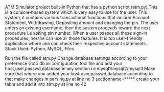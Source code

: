 ATM Simulator project built-in Python that has a python script (atm.py).This is a console-based system which is very easy to use for the user. This system, it contains various transactional functions that include Account Statement, Withdrawing, Depositing amount and changing the pin.
The user enters an existing username, then the system proceeds toward the next procedure i.e asking pin number. When a user passes all these sign-in procedures, he/she can use all those features. It is too user-friendly application where one can check their respective account statements.
Stack Used: Python, MySQL, Files


Run the file called atm.py
Change database settings according to your preference
Goto db.ini configuration tool file and add your host,user,passwd,database in any section i.e mysql1/mysql2/mysql3
Make sure that where you added your host,user,passwd,database according to that make changes in parsing.py at line no 3 sectionname=*****
create your table and add it into atm.py at line no 42


